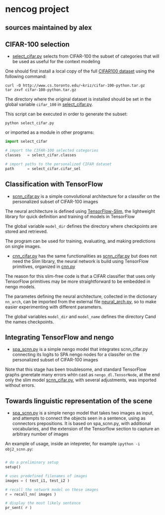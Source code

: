 # nencog project

## sources maintained by alex


## CIFAR-100 selection

*	[select_cifar.py](./select_cifar.py) selects from CIFAR-100 the subset
 	of categories that will be used as useful for the context modeling

One should first install a local copy of the full [CIFAR100 dataset](http://www.cs.toronto.edu/~kriz/)
using the following command:

```shell
curl -O http://www.cs.toronto.edu/~kriz/cifar-100-python.tar.gz
tar zxvf cifar-100-python.tar.gz
```

The directory where the original dataset is installed should be set in the
global variable `cifar_100` in [select_cifar.py](./select_cifar.py).

This script can be executed in order to generate the subset:

```shell
python select_cifar.py
```

or imported as a module in other programs:

```python
import select_cifar

# import the CIFAR-100 selected categories
classes   = select_cifar.classes

# import paths to the personalized CIFAR dataset
path      = select_cifar.cifar_sel
```

## Classification with TensorFlow

*	[scnn_cifar.py](./scnn_cifar.py) is a simple convolutional architecture
 	for a classifer on the personalized subset of CIFAR-100 images

The neural architecture is defined using
[TensorFlow-Slim](https://github.com/tensorflow/tensorflow/tree/master/tensorflow/contrib/slim),
the lightweight library for quick definition and training of models in TensorFlow

The global variable `model_dir` defines the directory where checkpoints are
stored and retrieved.

The program can be used for training, evaluating, and making predictions on
single images.

*	[cnn_cifar.py](./cnn_cifar.py) has the same functionalities as
 	[scnn_cifar.py](./scnn_cifar.py) but does not need the Slim library,
	the neural network is build using TensorFlow primitives, organized in
	[cnn.py](./cnn.py)

The reason for this slim-free code is that a CIFAR classifier that uses only
TensorFlow primitives may be more straightforward to be embedded in nengo
models.

The parametes defining the neural architecture, collected in the dictionary
`nn_arch`, can be imported from the external file [neural_arch.py](./neural_arch.py),
so to make easier experimenting with different parameters.

The global variables `model_dir` and `model_name` defines the directory Cand the
names checkpoints.

## Integrating TensorFlow and nengo

*	[spa_scnn.py](./spa_scnn.py) is a simple nengo model that integrates
	scnn_cifar.py connecting its logits to SPA nengo nodes
 	for a classifer on the personalized subset of CIFAR-100 images

Note that this stage has been troublesome, and standard TensorFlow graphs
gneretate many errors whtn cast as `nengo_dl.TensorNode`, at the end only the
slim model [scnn_cifar.py](./scnn_cifar.py), with several adjustments, was
imported without errors.

## Towards linguistic representation of the scene

*	[spa_scnn.py](./obj2_scnn.py) is a simple nengo model that takes
	two images as input, and attempts to connect the objects seen in
	a sentence, using as connectors prepositions.
	It is based on spa_scnn.py, with additional vocabularies, and the
	extension of the Tensorflow section to capture an arbitrary number of
	images


An example of usage, inside an intepreter, for example `ipython -i
obj2_scnn.py`:
```python

# do a preliminary setup
setup()

# uses predefined filenames of images
images = ( test_i1, test_i2 )

# recall the network model on these images
r = recall_nn( images )

# display the most likely sentence
pr_sent( r )
```
